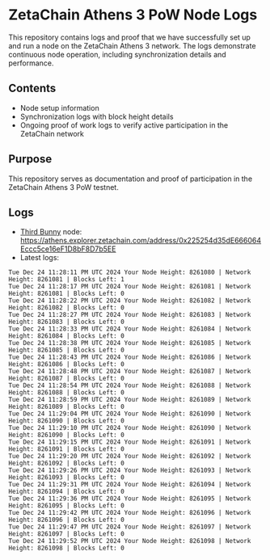 # ZetaChain Athens 3 PoW Node Logs
This repository contains logs and proof that we have successfully set up and run a node on the ZetaChain Athens 3 network. The logs demonstrate continuous node operation, including synchronization details and performance.

## Contents
- Node setup information
- Synchronization logs with block height details
- Ongoing proof of work logs to verify active participation in the ZetaChain network

## Purpose
This repository serves as documentation and proof of participation in the ZetaChain Athens 3 PoW testnet.

## Logs

- [Third Bunny](https://thirdbunny.xyz/) node: https://athens.explorer.zetachain.com/address/0x225254d35dE666064Eccc5ce16eF1D8bF8D7b5EE
- Latest logs:
```
Tue Dec 24 11:28:11 PM UTC 2024 Your Node Height: 8261080 | Network Height: 8261081 | Blocks Left: 1
Tue Dec 24 11:28:17 PM UTC 2024 Your Node Height: 8261081 | Network Height: 8261081 | Blocks Left: 0
Tue Dec 24 11:28:22 PM UTC 2024 Your Node Height: 8261082 | Network Height: 8261082 | Blocks Left: 0
Tue Dec 24 11:28:27 PM UTC 2024 Your Node Height: 8261083 | Network Height: 8261083 | Blocks Left: 0
Tue Dec 24 11:28:33 PM UTC 2024 Your Node Height: 8261084 | Network Height: 8261084 | Blocks Left: 0
Tue Dec 24 11:28:38 PM UTC 2024 Your Node Height: 8261085 | Network Height: 8261085 | Blocks Left: 0
Tue Dec 24 11:28:43 PM UTC 2024 Your Node Height: 8261086 | Network Height: 8261086 | Blocks Left: 0
Tue Dec 24 11:28:48 PM UTC 2024 Your Node Height: 8261087 | Network Height: 8261087 | Blocks Left: 0
Tue Dec 24 11:28:54 PM UTC 2024 Your Node Height: 8261088 | Network Height: 8261088 | Blocks Left: 0
Tue Dec 24 11:28:59 PM UTC 2024 Your Node Height: 8261089 | Network Height: 8261089 | Blocks Left: 0
Tue Dec 24 11:29:04 PM UTC 2024 Your Node Height: 8261090 | Network Height: 8261090 | Blocks Left: 0
Tue Dec 24 11:29:10 PM UTC 2024 Your Node Height: 8261090 | Network Height: 8261090 | Blocks Left: 0
Tue Dec 24 11:29:15 PM UTC 2024 Your Node Height: 8261091 | Network Height: 8261091 | Blocks Left: 0
Tue Dec 24 11:29:20 PM UTC 2024 Your Node Height: 8261092 | Network Height: 8261092 | Blocks Left: 0
Tue Dec 24 11:29:26 PM UTC 2024 Your Node Height: 8261093 | Network Height: 8261093 | Blocks Left: 0
Tue Dec 24 11:29:31 PM UTC 2024 Your Node Height: 8261094 | Network Height: 8261094 | Blocks Left: 0
Tue Dec 24 11:29:36 PM UTC 2024 Your Node Height: 8261095 | Network Height: 8261095 | Blocks Left: 0
Tue Dec 24 11:29:42 PM UTC 2024 Your Node Height: 8261096 | Network Height: 8261096 | Blocks Left: 0
Tue Dec 24 11:29:47 PM UTC 2024 Your Node Height: 8261097 | Network Height: 8261097 | Blocks Left: 0
Tue Dec 24 11:29:52 PM UTC 2024 Your Node Height: 8261098 | Network Height: 8261098 | Blocks Left: 0
```
